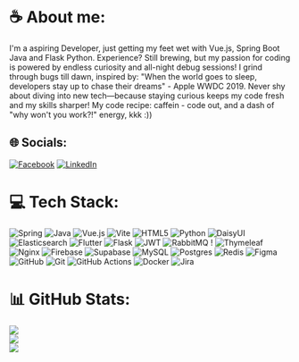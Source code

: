 # ☕ About me:
I'm a aspiring Developer, just getting my feet wet with Vue.js, Spring Boot Java and Flask Python. Experience? Still brewing, but my passion for coding is powered by endless curiosity and all-night debug sessions! I grind through bugs till dawn, inspired by: "When the world goes to sleep, developers stay up to chase their dreams" - Apple WWDC 2019. Never shy about diving into new tech—because staying curious keeps my code fresh and my skills sharper! 
My code recipe: caffein - code out, and a dash of "why won't you work?!" energy, kkk :))


## 🌐 Socials:
[![Facebook](https://img.shields.io/badge/Facebook-%231877F2.svg?logo=Facebook&logoColor=white)](https://facebook.com/khuong2924) [![LinkedIn](https://img.shields.io/badge/LinkedIn-%230077B5.svg?logo=linkedin&logoColor=white)](https://linkedin.com/in/khuong-truong-5b808a268) 

# 💻 Tech Stack:
![Spring](https://img.shields.io/badge/spring-%236DB33F.svg?style=for-the-badge&logo=spring&logoColor=white) ![Java](https://img.shields.io/badge/java-%23ED8B00.svg?style=for-the-badge&logo=openjdk&logoColor=white) ![Vue.js](https://img.shields.io/badge/vue.js-%2335495e.svg?style=for-the-badge&logo=vuedotjs&logoColor=%234FC08D) ![Vite](https://img.shields.io/badge/vite-%23646CFF.svg?style=for-the-badge&logo=vite&logoColor=white) ![HTML5](https://img.shields.io/badge/html5-%23E34F26.svg?style=for-the-badge&logo=html5&logoColor=white) ![Python](https://img.shields.io/badge/python-3670A0?style=for-the-badge&logo=python&logoColor=ffdd54) ![DaisyUI](https://img.shields.io/badge/daisyui-5A0EF8?style=for-the-badge&logo=daisyui&logoColor=white) ![Elasticsearch](https://img.shields.io/badge/elasticsearch-%230377CC.svg?style=for-the-badge&logo=elasticsearch&logoColor=white) ![Flutter](https://img.shields.io/badge/Flutter-%2302569B.svg?style=for-the-badge&logo=Flutter&logoColor=white) ![Flask](https://img.shields.io/badge/flask-%23000.svg?style=for-the-badge&logo=flask&logoColor=white) ![JWT](https://img.shields.io/badge/JWT-black?style=for-the-badge&logo=JSON%20web%20tokens) ![RabbitMQ](https://img.shields.io/badge/rabbitmq-FF6600?style=for-the-badge&logo=rabbitmq&logoColor=white) ! ![Thymeleaf](https://img.shields.io/badge/Thymeleaf-%23005C0F.svg?style=for-the-badge&logo=Thymeleaf&logoColor=white) ![Nginx](https://img.shields.io/badge/nginx-%23009639.svg?style=for-the-badge&logo=nginx&logoColor=white) ![Firebase](https://img.shields.io/badge/firebase-a08021?style=for-the-badge&logo=firebase&logoColor=ffcd34) ![Supabase](https://img.shields.io/badge/Supabase-3ECF8E?style=for-the-badge&logo=supabase&logoColor=white) ![MySQL](https://img.shields.io/badge/mysql-4479A1.svg?style=for-the-badge&logo=mysql&logoColor=white) ![Postgres](https://img.shields.io/badge/postgres-%23316192.svg?style=for-the-badge&logo=postgresql&logoColor=white) ![Redis](https://img.shields.io/badge/redis-%23DD0031.svg?style=for-the-badge&logo=redis&logoColor=white) ![Figma](https://img.shields.io/badge/figma-%23F24E1E.svg?style=for-the-badge&logo=figma&logoColor=white) ![GitHub](https://img.shields.io/badge/github-%23121011.svg?style=for-the-badge&logo=github&logoColor=white) ![Git](https://img.shields.io/badge/git-%23F05033.svg?style=for-the-badge&logo=git&logoColor=white) ![GitHub Actions](https://img.shields.io/badge/github%20actions-%232671E5.svg?style=for-the-badge&logo=githubactions&logoColor=white) ![Docker](https://img.shields.io/badge/docker-%230db7ed.svg?style=for-the-badge&logo=docker&logoColor=white) ![Jira](https://img.shields.io/badge/jira-%230A0FFF.svg?style=for-the-badge&logo=jira&logoColor=white)
# 📊 GitHub Stats:
![](https://github-readme-stats.vercel.app/api?username=khuong2924&theme=dark&hide_border=true&include_all_commits=true&count_private=true)<br/>
![](https://nirzak-streak-stats.vercel.app/?user=khuong2924&theme=dark&hide_border=true)<br/>
![](https://github-readme-stats.vercel.app/api/top-langs/?username=khuong2924&theme=dark&hide_border=true&include_all_commits=true&count_private=true&layout=compact)


